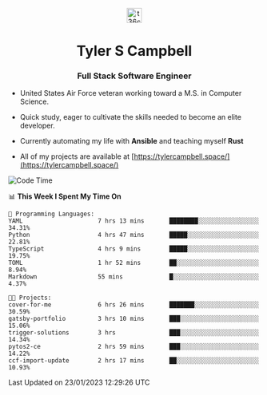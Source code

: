 <p align="center">
<a href="https://www.linkedin.com/in/t36campbell" target="blank"><img align="center" src="https://ik.imagekit.io/t36campbell/Portfolio/linkedin.png.original_m8bbGgPh6.png" alt="t36campbell" height="30" width="30" /></a>
</p>
<h1 align="center">Tyler S Campbell</h1>
<h3 align="center">Full Stack Software Engineer</h3>

* United States Air Force veteran working toward a M.S. in Computer Science.

* Quick study, eager to cultivate the skills needed to become an elite developer.

* Currently automating my life with **Ansible** and teaching myself **Rust**

* All of my projects are available at [https://tylercampbell.space/](https://tylercampbell.space/)

<!--START_SECTION:waka-->
![Code Time](http://img.shields.io/badge/Code%20Time-2%2C115%20hrs%2031%20mins-blue)

📊 **This Week I Spent My Time On** 

```text
💬 Programming Languages: 
YAML                     7 hrs 13 mins       ████████░░░░░░░░░░░░░░░░░   34.31% 
Python                   4 hrs 47 mins       █████░░░░░░░░░░░░░░░░░░░░   22.81% 
TypeScript               4 hrs 9 mins        █████░░░░░░░░░░░░░░░░░░░░   19.75% 
TOML                     1 hr 52 mins        ██░░░░░░░░░░░░░░░░░░░░░░░   8.94% 
Markdown                 55 mins             █░░░░░░░░░░░░░░░░░░░░░░░░   4.37%

🐱‍💻 Projects: 
cover-for-me             6 hrs 26 mins       ███████░░░░░░░░░░░░░░░░░░   30.59% 
gatsby-portfolio         3 hrs 10 mins       ███░░░░░░░░░░░░░░░░░░░░░░   15.06% 
trigger-solutions        3 hrs               ███░░░░░░░░░░░░░░░░░░░░░░   14.34% 
pytos2-ce                2 hrs 59 mins       ███░░░░░░░░░░░░░░░░░░░░░░   14.22% 
ccf-import-update        2 hrs 17 mins       ██░░░░░░░░░░░░░░░░░░░░░░░   10.93%

```


 Last Updated on 23/01/2023 12:29:26 UTC
<!--END_SECTION:waka-->
